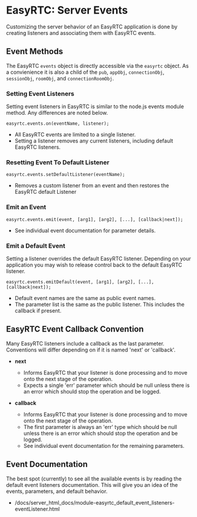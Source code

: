 EasyRTC: Server Events
======================

Customizing the server behavior of an EasyRTC application is done by creating listeners and associating them with EasyRTC events.


## Event Methods

The EasyRTC `events` object is directly accessible via the `easyrtc` object. As a convienience it is also a child of the `pub`, `appObj`, `connectionObj`, `sessionObj`, `roomObj`, and `connectionRoomObj`.


### Setting Event Listeners

Setting event listeners in EasyRTC is similar to the node.js events module method. Any differences are noted below.

    easyrtc.events.on(eventName, listener);

 - All EasyRTC events are limited to a single listener.
 - Setting a listener removes any current listeners, including default EasyRTC listeners.


### Resetting Event To Default Listener

	easyrtc.events.setDefaultListener(eventName);

 - Removes a custom listener from an event and then restores the EasyRTC default Listener

### Emit an Event

    easyrtc.events.emit(event, [arg1], [arg2], [...], [callback|next]);

 - See individual event documentation for parameter details.

### Emit a Default Event

Setting a listener overrides the default EasyRTC listener. Depending on your application you may wish to release control back to the default EasyRTC listener.

    easyrtc.events.emitDefault(event, [arg1], [arg2], [...], [callback|next]);

 - Default event names are the same as public event names.
 - The parameter list is the same as the public listener. This includes the callback if present.


## EasyRTC Event Callback Convention

Many EasyRTC listeners include a callback as the last parameter. Conventions will differ depending on if it is named 'next' or 'callback'.

- **next**
  - Informs EasyRTC that your listener is done processing and to move onto the next stage of the operation.
  - Expects a single 'err' parameter which should be null unless there is an error which should stop the operation and be logged.

- **callback**
  - Informs EasyRTC that your listener is done processing and to move onto the next stage of the operation.
  - The first parameter is always an 'err' type which should be null unless there is an error which should stop the operation and be logged.
  - See individual event documentation for the remaining parameters.


## Event Documentation

The best spot (currently) to see all the available events is by reading the default event listeners documentation. This will give you an idea of the events, parameters, and default behavior.

 - /docs/server_html_docs/module-easyrtc_default_event_listeners-eventListener.html